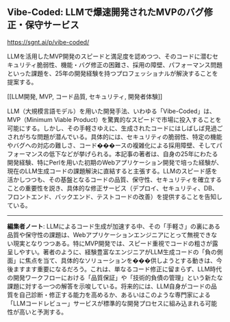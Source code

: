 ## Vibe-Coded: LLMで爆速開発されたMVPのバグ修正・保守サービス

https://sgnt.ai/p/vibe-coded/

LLMを活用したMVP開発のスピードと満足度を認めつつ、そのコードに潜むセキュリティ脆弱性、機能・バグ修正の困難さ、採用の障壁、パフォーマンス問題といった課題を、25年の開発経験を持つプロフェッショナルが解決することを提案する。

[[LLM開発, MVP, コード品質, セキュリティ, 開発者体験]]

LLM（大規模言語モデル）を用いた開発手法、いわゆる「Vibe-Coded」は、MVP（Minimum Viable Product）を驚異的なスピードで市場に投入することを可能にする。しかし、その手軽さゆえに、生成されたコードにはしばしば見過ごされがちな問題が潜んでいる。具体的には、セキュリティの脆弱性、特定の機能やバグへの対応の難しさ、コード���ースの複雑化による採用障壁、そしてパフォーマンスの低下などが挙げられる。本記事の著者は、自身の25年にわたる開発経験、特にPerlを用いた初期のWebアプリケーション開発で培った経験が、現在のLLM生成コードの課題解決に直結すると主張する。LLMのスピード感を活かしつつも、その基盤となるコードの品質、保守性、セキュリティを確立することの重要性を説き、具体的な修正サービス（デプロイ、セキュリティ、DB、フロントエンド、バックエンド、テストコードの改善）を提供することを告知している。

---

**編集者ノート**: LLMによるコード生成が加速する中、その「手軽さ」の裏にある品質や保守性の課題は、Webアプリケーションエンジニアにとって無視できない現実となりつつある。特にMVP開発では、スピード重視でコードの粗さが露呈しやすい。著者のように、経験豊富なエンジニアがLLM生成コードの「負の側面」に焦点を当て、具体的なソリューションを���供しようとする動きは、今後ますます重要になるだろう。これは、単なるコード修正に留まらず、LLM時代の開発ワークフローにおける「品質保証」や「技術的負債の管理」という新たな課題に対する一つの解答を示唆している。将来的には、LLM自身がコードの品質を自己診断・修正する能力を高めるか、あるいはこのような専門家による「LLMコードレビュー」サービスが標準的な開発プロセスに組み込まれる可能性が高いと予測する。
